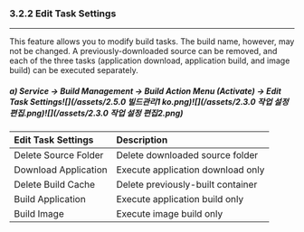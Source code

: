 ### 3.2.2 Edit Task Settings

---

This feature allows you to modify build tasks. The build name, however, may not be changed. A previously-downloaded source can be removed, and each of the three tasks \(application download, application build, and image build\) can be executed separately.

##### **a\) Service → Build Management → Build Action Menu (Activate) → Edit Task Settings**![](/assets/2.5.0 빌드관리1 ko.png)![](/assets/2.3.0 작업 설정 편집.png)![](/assets/2.3.0 작업 설정 편집2.png)

| **Edit Task Settings** | **Description** |
| :--- | :--- |
| Delete Source Folder | Delete downloaded source folder |
| Download Application | Execute application download only |
| Delete Build Cache | Delete previously-built container |
| Build Application | Execute application build only |
| Build Image | Execute image build only |



